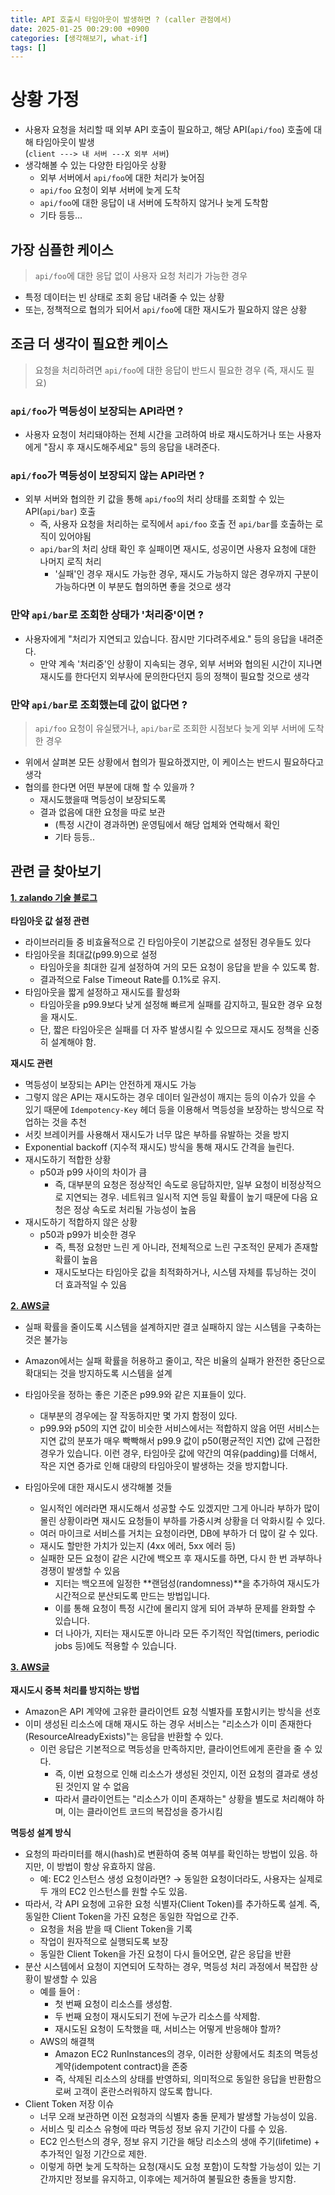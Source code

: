 ```yaml
---
title: API 호출시 타임아웃이 발생하면 ? (caller 관점에서)
date: 2025-01-25 00:29:00 +0900
categories: [생각해보기, what-if]
tags: []
---
```


# 상황 가정
- 사용자 요청을 처리할 때 외부 API 호출이 필요하고, 해당 API(`api/foo`) 호출에 대해 타임아웃이 발생 <br>(`client ---> 내 서버 ---X 외부 서버`)
- 생각해볼 수 있는 다양한 타임아웃 상황
  - 외부 서버에서 `api/foo`에 대한 처리가 늦어짐
  - `api/foo` 요청이 외부 서버에 늦게 도착
  - `api/foo`에 대한 응답이 내 서버에 도착하지 않거나 늦게 도착함
  - 기타 등등...

## 가장 심플한 케이스
> `api/foo`에 대한 응답 없이 사용자 요청 처리가 가능한 경우

- 특정 데이터는 빈 상태로 조회 응답 내려줄 수 있는 상황
- 또는, 정책적으로 협의가 되어서 `api/foo`에 대한 재시도가 필요하지 않은 상황

## 조금 더 생각이 필요한 케이스
> 요청을 처리하려면 `api/foo`에 대한 응답이 반드시 필요한 경우 (즉, 재시도 필요)

### `api/foo`가 멱등성이 보장되는 API라면 ?
- 사용자 요청이 처리돼야하는 전체 시간을 고려하여 바로 재시도하거나 또는 사용자에게 "잠시 후 재시도해주세요" 등의 응답을 내려준다.

### `api/foo`가 멱등성이 보장되지 않는 API라면 ?
- 외부 서버와 협의한 키 값을 통해 `api/foo`의 처리 상태를 조회할 수 있는 API(`api/bar`) 호출
  - 즉, 사용자 요청을 처리하는 로직에서 `api/foo` 호출 전 `api/bar`를 호출하는 로직이 있어야됨
  - `api/bar`의 처리 상태 확인 후 실패이면 재시도, 성공이면 사용자 요청에 대한 나머지 로직 처리
     - '실패'인 경우 재시도 가능한 경우, 재시도 가능하지 않은 경우까지 구분이 가능하다면 이 부분도 협의하면 좋을 것으로 생각

### 만약 `api/bar`로 조회한 상태가 '처리중'이면 ?
- 사용자에게 "처리가 지연되고 있습니다. 잠시만 기다려주세요." 등의 응답을 내려준다.
  - 만약 계속 '처리중'인 상황이 지속되는 경우, 외부 서버와 협의된 시간이 지나면 재시도를 한다던지 외부사에 문의한다던지 등의 정책이 필요할 것으로 생각

### 만약 `api/bar`로 조회했는데 값이 없다면 ?
> `api/foo` 요청이 유실됐거나, `api/bar`로 조회한 시점보다 늦게 외부 서버에 도착한 경우

- 위에서 살펴본 모든 상황에서 협의가 필요하겠지만, 이 케이스는 반드시 필요하다고 생각
- 협의를 한다면 어떤 부분에 대해 할 수 있을까 ?
  - 재시도했을때 멱등성이 보장되도록
  - 결과 없음에 대한 요청을 따로 보관
     - (특정 시간이 경과하면) 운영팀에서 해당 업체와 연락해서 확인
     - 기타 등등..



## 관련 글 찾아보기
**[1. zalando 기술 블로그](https://engineering.zalando.com/posts/2023/07/all-you-need-to-know-about-timeouts.html)**
<br><br>
**타임아웃 값 설정 관련**
- 라이브러리들 중 비효율적으로 긴 타임아웃이 기본값으로 설정된 경우들도 있다
- 타임아웃을 최대값(p99.9)으로 설정
  - 타임아웃을 최대한 길게 설정하여 거의 모든 요청이 응답을 받을 수 있도록 함.
  - 결과적으로 False Timeout Rate를 0.1%로 유지.
- 타임아웃을 짧게 설정하고 재시도를 활성화
  - 타임아웃을 p99.9보다 낮게 설정해 빠르게 실패를 감지하고, 필요한 경우 요청을 재시도.
  - 단, 짧은 타임아웃은 실패를 더 자주 발생시킬 수 있으므로 재시도 정책을 신중히 설계해야 함.

**재시도 관련**
- 멱등성이 보장되는 API는 안전하게 재시도 가능
- 그렇지 않은 API는 재시도하는 경우 데이터 일관성이 깨지는 등의 이슈가 있을 수 있기 때문에 `Idempotency-Key` 헤더 등을 이용해서 멱등성을 보장하는 방식으로 작업하는 것을 추천
- 서킷 브레이커를 사용해서 재시도가 너무 많은 부하를 유발하는 것을 방지
- Exponential backoff (지수적 재시도) 방식을 통해 재시도 간격을 늘린다.
- 재시도하기 적합한 상황
  - p50과 p99 사이의 차이가 큼
    - 즉, 대부분의 요청은 정상적인 속도로 응답하지만, 일부 요청이 비정상적으로 지연되는 경우. 네트워크 일시적 지연 등일 확률이 높기 때문에 다음 요청은 정상 속도로 처리될 가능성이 높음
- 재시도하기 적합하지 않은 상황
  - p50과 p99가 비슷한 경우
    - 즉, 특정 요청만 느린 게 아니라, 전체적으로 느린 구조적인 문제가 존재할 확률이 높음
    - 재시도보다는 타임아웃 값을 최적화하거나, 시스템 자체를 튜닝하는 것이 더 효과적일 수 있음

**[2. AWS글](https://aws.amazon.com/builders-library/timeouts-retries-and-backoff-with-jitter/?nc1=h_ls)**
- 실패 확률을 줄이도록 시스템을 설계하지만 결코 실패하지 않는 시스템을 구축하는 것은 불가능
- Amazon에서는 실패 확률을 허용하고 줄이고, 작은 비율의 실패가 완전한 중단으로 확대되는 것을 방지하도록 시스템을 설계
- 타임아웃을 정하는 좋은 기준은 p99.9와 같은 지표들이 있다.
  - 대부분의 경우에는 잘 작동하지만 몇 가지 함정이 있다.
  - p99.9와 p50의 지연 값이 비슷한 서비스에서는 적합하지 않음
    어떤 서비스는 지연 값의 분포가 매우 빡빡해서 p99.9 값이 p50(평균적인 지연) 값에 근접한 경우가 있습니다. 이런 경우, 타임아웃 값에 약간의 여유(padding)를 더해서, 작은 지연 증가로 인해 대량의 타임아웃이 발생하는 것을 방지합니다.

- 타임아웃에 대한 재시도시 생각해볼 것들
  - 일시적인 에러라면 재시도해서 성공할 수도 있겠지만 그게 아니라 부하가 많이 몰린 상황이라면 재시도 요청들이 부하를 가중시켜 상황을 더 악화시킬 수 있다.
  - 여러 마이크로 서비스를 거치는 요청이라면, DB에 부하가 더 많이 갈 수 있다.
  - 재시도 할만한 가치가 있는지 (4xx 에러, 5xx 에러 등)
  - 실패한 모든 요청이 같은 시간에 백오프 후 재시도를 하면, 다시 한 번 과부하나 경쟁이 발생할 수 있음
    - 지터는 백오프에 일정한 **랜덤성(randomness)**을 추가하여 재시도가 시간적으로 분산되도록 만드는 방법입니다.
    - 이를 통해 요청이 특정 시간에 몰리지 않게 되어 과부하 문제를 완화할 수 있습니다.
    - 더 나아가, 지터는 재시도뿐 아니라 모든 주기적인 작업(timers, periodic jobs 등)에도 적용할 수 있습니다.

**[3. AWS글](https://aws.amazon.com/ko/builders-library/making-retries-safe-with-idempotent-APIs/)**
<br><br>
**재시도시 중복 처리를 방지하는 방법**
- Amazon은 API 계약에 고유한 클라이언트 요청 식별자를 포함시키는 방식을 선호
- 이미 생성된 리소스에 대해 재시도 하는 경우 서비스는 "리소스가 이미 존재한다(ResourceAlreadyExists)"는 응답을 반환할 수 있다.
  - 이런 응답은 기본적으로 멱등성을 만족하지만, 클라이언트에게 혼란을 줄 수 있다.
    - 즉, 이번 요청으로 인해 리소스가 생성된 것인지, 이전 요청의 결과로 생성된 것인지 알 수 없음
    - 따라서 클라이언트는 "리소스가 이미 존재하는" 상황을 별도로 처리해야 하며, 이는 클라이언트 코드의 복잡성을 증가시킴

**멱등성 설계 방식**
- 요청의 파라미터를 해시(hash)로 변환하여 중복 여부를 확인하는 방법이 있음. 하지만, 이 방법이 항상 유효하지 않음.
  - 예: EC2 인스턴스 생성 요청이라면? → 동일한 요청이더라도, 사용자는 실제로 두 개의 EC2 인스턴스를 원할 수도 있음.
- 따라서, 각 API 요청에 고유한 요청 식별자(Client Token)를 추가하도록 설계. 즉, 동일한 Client Token을 가진 요청은 동일한 작업으로 간주.
  - 요청을 처음 받을 때 Client Token을 기록
  - 작업이 원자적으로 실행되도록 보장
  - 동일한 Client Token을 가진 요청이 다시 들어오면, 같은 응답을 반환
- 분산 시스템에서 요청이 지연되어 도착하는 경우, 멱등성 처리 과정에서 복잡한 상황이 발생할 수 있음
  - 예를 들어 :
    - 첫 번째 요청이 리소스를 생성함.
    - 두 번째 요청이 재시도되기 전에 누군가 리소스를 삭제함.
    - 재시도된 요청이 도착했을 때, 서비스는 어떻게 반응해야 할까?
  - AWS의 해결책
    - Amazon EC2 RunInstances의 경우, 이러한 상황에서도 최초의 멱등성 계약(idempotent contract)을 존중
    - 즉, 삭제된 리소스의 상태를 반영하되, 의미적으로 동일한 응답을 반환함으로써 고객이 혼란스러워하지 않도록 합니다.
- Client Token 저장 이슈
  - 너무 오래 보관하면 이전 요청과의 식별자 충돌 문제가 발생할 가능성이 있음.
  - 서비스 및 리소스 유형에 따라 멱등성 정보 유지 기간이 다를 수 있음.
  - EC2 인스턴스의 경우, 정보 유지 기간을 해당 리소스의 생애 주기(lifetime) + 추가적인 일정 기간으로 제한.
  - 이렇게 하면 늦게 도착하는 요청(재시도 요청 포함)이 도착할 가능성이 있는 기간까지만 정보를 유지하고, 이후에는 제거하여 불필요한 충돌을 방지함.
